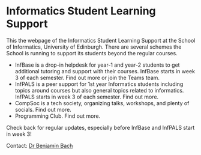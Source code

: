 # Informatics Student Learning Support

This the webpage of the Informatics Student Learning Support at the School of Informatics, University of Edinburgh. There are several schemes the School is running to support its students beyond the regular courses. 

* InfBase is a drop-in helpdesk for year-1 and year-2 students to get additional tutoring and support with their courses. InfBase starts in week 3 of each semester. Find out more or join the Teams team.
* InfPALS is a peer support for 1st year Informatics students including topics around courses but also general topics related to informatics. InfPALS starts in week 3 of each semester. Find out more.
* CompSoc is a tech society, organizing talks, workshops, and plenty of socials. Find out more.
* Programming Club. Find out more.


Check back for regular updates, especially before InfBase and InfPALS start in week 3!


Contact: [Dr Benjamin Bach](bbach@ed.ac.uk)








